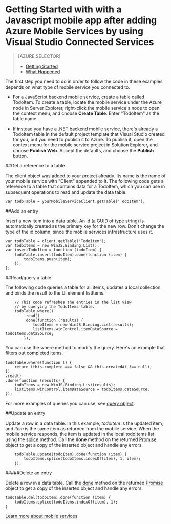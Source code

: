 <properties 
	pageTitle="Get started with a Javascript mobile app after adding Mobile Services by using Visual Studio Connected Services | Windows Azure " 
	description="How to get started with Mobile Services in a JavaScript project in Visual Studio" 
	services="mobile-services" 
	documentationCenter="" 
	authors="TomArcher" 
	manager="douge" 
	editor=""/>

<tags 
	ms.service="mobile-services" 
	ms.date="09/17/2015" 
	wacn.date=""/>

# Getting Started with with a Javascript mobile app after adding Azure Mobile Services by using Visual Studio Connected Services

> [AZURE.SELECTOR]
> - [Getting Started](/documentation/articles/vs-mobile-services-javascript-getting-started)
> - [What Happened](/documentation/articles/vs-mobile-services-javascript-what-happened)

The first step you need to do in order to follow the code in these examples depends on what type of mobile service you connected to.

 - For a JavaScript backend mobile service, create a table called TodoItem.  To create a table,  locate the mobile service under the Azure node in Server Explorer, right-click the mobile service's node to open the context menu, and choose **Create Table**. Enter "TodoItem" as the table name.

 - If instead you have a .NET backend mobile service, there's already a TodoItem table in the default project template that Visual Studio created for you, but you need to publish it to Azure. To publish it, open the context menu for the mobile service project in Solution Explorer, and choose **Publish Web**. Accept the defaults, and choose the **Publish** button.

##Get a reference to a table

The client object was added to your project already.  Its name is the name of your mobile service with "Client" appended to it. The following code gets a reference to a table that contains data for a TodoItem, which you can use in subsequent operations to read and update the data table.

	var todoTable = yourMobileServiceClient.getTable('TodoItem');

##Add an entry 

Insert a new item into a data table. An id (a GUID of type string) is automatically created as the primary key for the new row. Don't change the type of the id column, since the mobile services infrastructure uses it.

    var todoTable = client.getTable('TodoItem');
    var todoItems = new WinJS.Binding.List();
    var insertTodoItem = function (todoItem) {
        todoTable.insert(todoItem).done(function (item) {
            todoItems.push(item);
        });
    };

##Read/query a table

The following code queries a table for all items, updates a local collection and binds the result to the UI element listItems.

        // This code refreshes the entries in the list view 
        // by querying the TodoItems table.
        todoTable.where()
            .read()
            .done(function (results) {
                todoItems = new WinJS.Binding.List(results);
                listItems.winControl.itemDataSource = todoItems.dataSource;
            });

You can use the where method to modify the query. Here's an example that filters out completed items.

    todoTable.where(function () {
        return (this.complete === false && this.createdAt !== null);
    })
    .read()
    .done(function (results) {
        todoItems = new WinJS.Binding.List(results);
        listItems.winControl.itemDataSource = todoItems.dataSource;
    });

For more examples of queries you can use, see [query object](http://msdn.microsoft.com/zh-cn/library/azure/jj613353.aspx).

##Update an entry

Update a row in a data table. In this example, *todoItem* is the updated item, and *item* is the same item as returned from the mobile service. When the mobile service responds, the item is updated in the local todoItems list using the [splice](http://msdn.microsoft.com/zh-cn/library/windows/apps/Hh700810.aspx) method. Call the **done** method on the returned [Promise](https://msdn.microsoft.com/zh-cn/library/dn802826.aspx) object to get a copy of the inserted object and handle any errors.

        todoTable.update(todoItem).done(function (item) {
            todoItems.splice(todoItems.indexOf(item), 1, item);
        });

#####Delete an entry

Delete a row in a data table. Call the [done]() method on the returned [Promise](https://msdn.microsoft.com/zh-cn/library/dn802826.aspx) object to get a copy of the inserted object and handle any errors.

	todoTable.del(todoItem).done(function (item) {
	    todoItems.splice(todoItems.indexOf(item), 1);
    }



[Learn more about mobile services](/documentation/services/mobile-services) 
